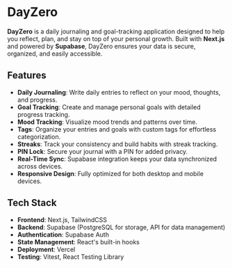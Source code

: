 # DayZero

**DayZero** is a daily journaling and goal-tracking application designed to help you reflect, plan, and stay on top of your personal growth. Built with **Next.js** and powered by **Supabase**, DayZero ensures your data is secure, organized, and easily accessible.

## Features

- **Daily Journaling**: Write daily entries to reflect on your mood, thoughts, and progress.  
- **Goal Tracking**: Create and manage personal goals with detailed progress tracking.  
- **Mood Tracking**: Visualize mood trends and patterns over time.  
- **Tags**: Organize your entries and goals with custom tags for effortless categorization.  
- **Streaks**: Track your consistency and build habits with streak tracking.  
- **PIN Lock**: Secure your journal with a PIN for added privacy.  
- **Real-Time Sync**: Supabase integration keeps your data synchronized across devices.  
- **Responsive Design**: Fully optimized for both desktop and mobile devices.  

## Tech Stack

- **Frontend**: Next.js, TailwindCSS  
- **Backend**: Supabase (PostgreSQL for storage, API for data management)  
- **Authentication**: Supabase Auth  
- **State Management**: React's built-in hooks  
- **Deployment**: Vercel  
- **Testing**: Vitest, React Testing Library
